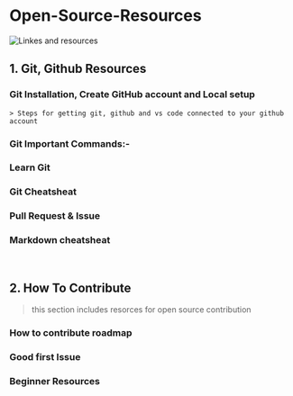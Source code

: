 # Open-Source-Resources

![Linkes and resources](https://github.com/ClubToCode/Open-Source-Resources/assets/97173586/9279de1a-6ad2-4643-83a1-99351ea028b5)

## 1. Git, Github Resources


  ### Git Installation, Create GitHub account and Local setup
    > Steps for getting git, github and vs code connected to your github account
     
  
  ### Git Important Commands:-
  
   
  ### Learn Git
  ### Git Cheatsheat
  ### Pull Request & Issue
  ### Markdown cheatsheat

<br>

## 2. How To Contribute
> this section includes resorces for open source contribution

  ### How to contribute roadmap
  ### Good first Issue
  ### Beginner Resources
